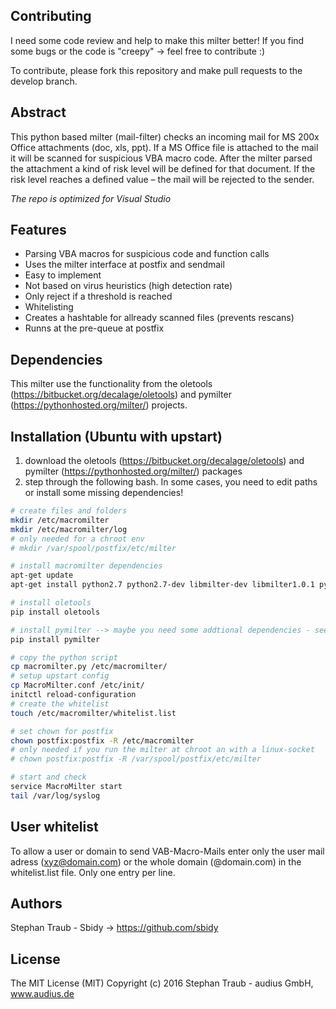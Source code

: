 ## Contributing
I need some code review and help to make this milter better! If you find some bugs or the code is "creepy" -> feel free to contribute :)

To contribute, please fork this repository and make pull requests to the develop branch.
## Abstract
This python based milter (mail-filter) checks an incoming mail for MS 200x Office attachments (doc, xls, ppt). If a MS Office file is attached to the mail it will be scanned for suspicious VBA macro code. After the milter parsed the attachment a kind of risk level will be defined for that document. If the risk level reaches a defined value – the mail will be rejected to the sender.

*The repo is optimized for Visual Studio*
## Features
* Parsing VBA macros for suspicious code and function calls
* Uses the milter interface at postfix and sendmail
* Easy to implement
* Not based on virus heuristics (high detection rate)
* Only reject if a threshold is reached
* Whitelisting
* Creates a hashtable for allready scanned files (prevents rescans)
* Runns at the pre-queue at postfix

## Dependencies
This milter use the functionality from the oletools (https://bitbucket.org/decalage/oletools) and pymilter (https://pythonhosted.org/milter/) projects.

## Installation (Ubuntu with upstart)
1. download the oletools (https://bitbucket.org/decalage/oletools) and pymilter (https://pythonhosted.org/milter/) packages
2. step through the following bash. In some cases, you need to edit paths or install some missing dependencies!
```bash
# create files and folders
mkdir /etc/macromilter
mkdir /etc/macromilter/log
# only needed for a chroot env
# mkdir /var/spool/postfix/etc/milter

# install macromilter dependencies
apt-get update
apt-get install python2.7 python2.7-dev libmilter-dev libmilter1.0.1 python-pip

# install oletools
pip install oletools

# install pymilter --> maybe you need some addtional dependencies - see doc
pip install pymilter

# copy the python script
cp macromilter.py /etc/macromilter/
# setup upstart config
cp MacroMilter.conf /etc/init/
initctl reload-configuration
# create the whitelist
touch /etc/macromilter/whitelist.list

# set chown for postfix
chown postfix:postfix -R /etc/macromilter
# only needed if you run the milter at chroot an with a linux-socket
# chown postfix:postfix -R /var/spool/postfix/etc/milter 

# start and check
service MacroMilter start
tail /var/log/syslog
```
## User whitelist
To allow a user or domain to send VAB-Macro-Mails enter only the user mail adress (xyz@domain.com) or the whole domain (@domain.com) in the whitelist.list file. Only one entry per line.

## Authors
Stephan Traub - Sbidy -> https://github.com/sbidy

## License
The MIT License (MIT)
Copyright (c) 2016 Stephan Traub - audius GmbH, www.audius.de

